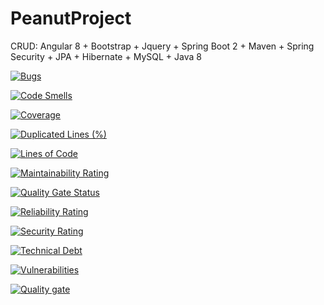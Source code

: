 # PeanutProject
CRUD: Angular 8 + Bootstrap + Jquery + Spring Boot 2 + Maven + Spring Security + JPA + Hibernate + MySQL + Java 8

[![Bugs](https://sonarcloud.io/api/project_badges/measure?project=fukakai_PeanutProject&metric=bugs)](https://sonarcloud.io/dashboard?id=fukakai_PeanutProject)

[![Code Smells](https://sonarcloud.io/api/project_badges/measure?project=fukakai_PeanutProject&metric=code_smells)](https://sonarcloud.io/dashboard?id=fukakai_PeanutProject)

[![Coverage](https://sonarcloud.io/api/project_badges/measure?project=fukakai_PeanutProject&metric=coverage)](https://sonarcloud.io/dashboard?id=fukakai_PeanutProject)

[![Duplicated Lines (%)](https://sonarcloud.io/api/project_badges/measure?project=fukakai_PeanutProject&metric=duplicated_lines_density)](https://sonarcloud.io/dashboard?id=fukakai_PeanutProject)

[![Lines of Code](https://sonarcloud.io/api/project_badges/measure?project=fukakai_PeanutProject&metric=ncloc)](https://sonarcloud.io/dashboard?id=fukakai_PeanutProject)

[![Maintainability Rating](https://sonarcloud.io/api/project_badges/measure?project=fukakai_PeanutProject&metric=sqale_rating)](https://sonarcloud.io/dashboard?id=fukakai_PeanutProject)

[![Quality Gate Status](https://sonarcloud.io/api/project_badges/measure?project=fukakai_PeanutProject&metric=alert_status)](https://sonarcloud.io/dashboard?id=fukakai_PeanutProject)

[![Reliability Rating](https://sonarcloud.io/api/project_badges/measure?project=fukakai_PeanutProject&metric=reliability_rating)](https://sonarcloud.io/dashboard?id=fukakai_PeanutProject)

[![Security Rating](https://sonarcloud.io/api/project_badges/measure?project=fukakai_PeanutProject&metric=security_rating)](https://sonarcloud.io/dashboard?id=fukakai_PeanutProject)

[![Technical Debt](https://sonarcloud.io/api/project_badges/measure?project=fukakai_PeanutProject&metric=sqale_index)](https://sonarcloud.io/dashboard?id=fukakai_PeanutProject)

[![Vulnerabilities](https://sonarcloud.io/api/project_badges/measure?project=fukakai_PeanutProject&metric=vulnerabilities)](https://sonarcloud.io/dashboard?id=fukakai_PeanutProject)

[![Quality gate](https://sonarcloud.io/api/project_badges/quality_gate?project=fukakai_PeanutProject)](https://sonarcloud.io/dashboard?id=fukakai_PeanutProject)
